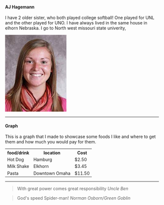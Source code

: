 #### AJ Hagemann

<p> I have 2 older sister, who both played college softball! One played for UNL and the other played for UNO. I have always lived in the same house in elhorn Nebraska. I go to North west missouri state univerity, </p>

[![My sister](https://github.com/AJ-Hagemann/assignment2-Hagemann/blob/main/download.jfif)](https://github.com/AJ-Hagemann/assignment2-Hagemann/blob/main/README.md)


<hr> 

#### Graph

<p> This is a graph that I made to showcase some foods I like and where to get them and how much you would pay for them. <p>

<table>
<tr>
    <th> food/drink </th>
    <th> location </th>
    <th> Cost </th>
</tr>
<tr>
  <td> Hot Dog </td>
  <td> Hamburg </td>
  <td> $2.50 </td>
 </tr>
 <tr>
  <td> Milk Shake </td>
  <td> Elkhorn </td>
  <td> $3.45 </td>
 </tr>
  <tr>
  <td> Pasta </td>
  <td> Downtown Omaha </td>
  <td> $11.50 </td>
 </tr>
 </table>
    
 <hr>
    
 <blockquote cite=“https://www.rottentomatoes.com/m/spiderman/quotes/”> With great power comes great responsibility <i> Uncle Ben </i> </blockquote >  
 <blockquote cite=“https://www.rottentomatoes.com/m/spiderman/quotes/”> God's speed Spider-man! <i> Norman Osborn/Green Goblin </i> </blockquote >  
